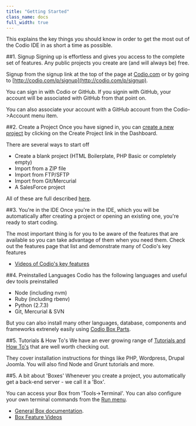 ```yaml
---
title: "Getting Started"
class_name: docs
full_width: true
---
```


This explains the key things you should know in order to get the most out of the Codio IDE in as short a time as possible.

##1. Signup
Signing up is effortless and gives you access to the complete set of features. Any public projects you create are (and will always be) free.

Signup from the signup link at the top of the page at [Codio.com](http://codio.com) or by going to [http://codio.com/p/signup](http://codio.com/p/signup).

You can sign in with Codio or GitHub. If you signin with GitHub, your account will be associated with GitHub from that point on. 

You can also associate your account with a GitHub account from the Codio->Account menu item.


##2. Create a Project
Once you have signed in, you can [create a new project](/docs/console/creating) by clicking on the Create Project link in the Dashboard. 

There are several ways to start off

- Create a blank project (HTML Boilerplate, PHP Basic or completely empty)
- Import from a ZIP file
- Import from FTP/SFTP
- Import from Git/Mercurial
- A SalesForce project

All of these are full described [here](/docs/console/creating).

##3. You're in the IDE
Once you're in the IDE, which you will be automatically after creating a project or opening an existing one, you're ready to start coding.

The most important thing is for you to be aware of the features that are available so you can take advantage of them when you need them. Check out the features page that list and demonstrate many of Codio's key features

- [Videos of Codio's key features](/features)

##4. Preinstalled Languages
Codio has the following languages and useful dev tools preinstalled

- Node (including nvm)
- Ruby (including rbenv)
- Python (2.7.3)
- Git, Mercurial & SVN

But you can also install many other languages, database, components and frameworks extrenely easily using [Codio Box Parts](/docs/boxes/box-parts).

##5. Tutorials & How To's
We have an ever growing range of [Tutorials and How To's](/docs/specifics) that are well worth checking out. 

They cover installation instructions for things like PHP, Wordpress, Drupal Joomla. You will also find Node and Grunt tutorials and more.


##5. A bit about 'Boxes'
Whenever you create a project, you automatically get a back-end server - we call it a 'Box'.

You can access your Box from 'Tools->Terminal'. You can also configure your own terminal commands from the [Run menu](/docs/boxes/run). 

- [General Box documentation](/docs/boxes).
- [Box Feature Videos](/features)



